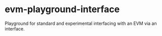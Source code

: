# evm-playground-interface
Playground for standard and experimental interfacing with an EVM via an interface.
